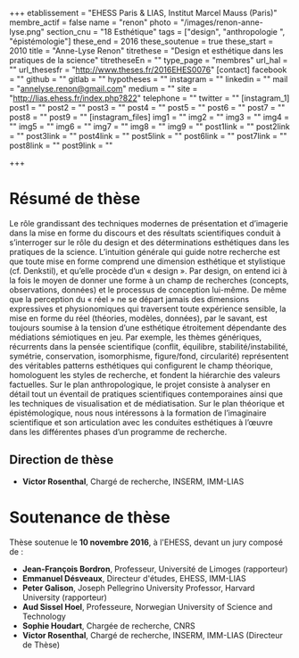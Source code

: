 +++
etablissement = "EHESS Paris & LIAS, Institut Marcel Mauss (Paris)"
membre_actif = false
name = "renon"
photo = "/images/renon-anne-lyse.png"
section_cnu = "18 Esthétique"
tags = ["design", "anthropologie ", "épistémologie"]
these_end = 2016
these_soutenue = true
these_start = 2010
title = "Anne-Lyse Renon"
titrethese = "Design et esthétique dans les pratiques de la science"
titretheseEn = ""
type_page = "membres"
url_hal = ""
url_thesesfr = "http://www.theses.fr/2016EHES0076"
[contact]
facebook = ""
github = ""
gitlab = ""
hypotheses = ""
instagram = ""
linkedin = ""
mail = "annelyse.renon@gmail.com"
medium = ""
site = "http://lias.ehess.fr/index.php?822"
telephone = ""
twitter = ""
[instagram_1]
post1 = ""
post2 = ""
post3 = ""
post4 = ""
post5 = ""
post6 = ""
post7 = ""
post8 = ""
post9 = ""
[instagram_files]
img1 = ""
img2 = ""
img3 = ""
img4 = ""
img5 = ""
img6 = ""
img7 = ""
img8 = ""
img9 = ""
post1link = ""
post2link = ""
post3link = ""
post4link = ""
post5link = ""
post6link = ""
post7link = ""
post8link = ""
post9link = ""

+++
# Résumé de thèse

Le rôle grandissant des techniques modernes de présentation et d’imagerie dans la mise en forme du discours et des résultats scientifiques conduit à s’interroger sur le rôle du design et des déterminations esthétiques dans les pratiques de la science. L’intuition générale qui guide notre recherche est que toute mise en forme comprend une dimension esthétique et stylistique (cf. Denkstil), et qu’elle procède d’un « design ». Par design, on entend ici à la fois le moyen de donner une forme à un champ de recherches (concepts, observations, données) et le processus de conception lui-même. De même que la perception du « réel » ne se départ jamais des dimensions expressives et physionomiques qui traversent toute expérience sensible, la mise en forme du réel (théories, modèles, données), par le savant, est toujours soumise à la tension d’une esthétique étroitement dépendante des médiations sémiotiques en jeu. Par exemple, les thèmes génériques, récurrents dans la pensée scientifique (conflit, équilibre, stabilité/instabilité, symétrie, conservation, isomorphisme, figure/fond, circularité) représentent des véritables patterns esthétiques qui configurent le champ théorique, homologuent les styles de recherche, et fondent la hiérarchie des valeurs factuelles. Sur le plan anthropologique, le projet consiste à analyser en détail tout un éventail de pratiques scientifiques contemporaines ainsi que les techniques de visualisation et de médiatisation. Sur le plan théorique et épistémologique, nous nous intéressons à la formation de l’imaginaire scientifique et son articulation avec les conduites esthétiques à l’œuvre dans les différentes phases d’un programme de recherche.

## Direction de thèse

* **Victor Rosenthal**, Chargé de recherche, INSERM, IMM-LIAS 

# Soutenance de thèse

Thèse soutenue le **10 novembre 2016**, à l'EHESS, devant un jury composé de :

* **Jean-François Bordron**, Professeur, Université de Limoges (rapporteur)
* **Emmanuel Désveaux**, Directeur d'études, EHESS, IMM-LIAS
* **Peter Galison**, Joseph Pellegrino University Professor, Harvard University (rapporteur)
* **Aud Sissel Hoel**, Professeure, Norwegian University of Science and Technology
* **Sophie Houdart**, Chargée de recherche, CNRS
* **Victor Rosenthal**, Chargé de recherche, INSERM, IMM-LIAS (Directeur de Thèse)
